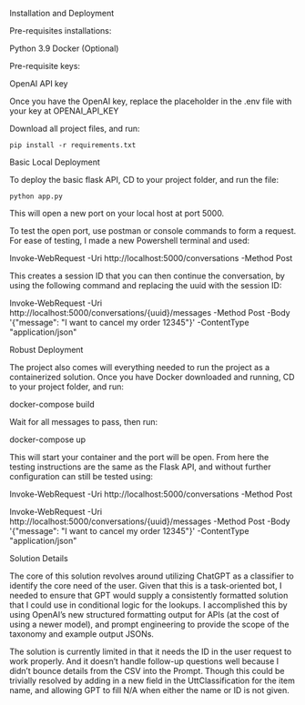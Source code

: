 Installation and Deployment

Pre-requisites installations:

Python 3.9
Docker (Optional)

Pre-requisite keys:
	
OpenAI API key

Once you have the OpenAI key, replace the placeholder in the .env file with your key at OPENAI_API_KEY 


Download all project files, and run:

	pip install -r requirements.txt


Basic Local Deployment

To deploy the basic flask API, CD to your project folder, and run the file:

	python app.py

This will open a new port on your local host at port 5000.

To test the open port, use postman or console commands to form a request. For ease of testing, I made a new Powershell terminal and used:

Invoke-WebRequest -Uri http://localhost:5000/conversations -Method Post

This creates a session ID that you can then continue the conversation, by using the following command and replacing the uuid with the session ID:

Invoke-WebRequest -Uri http://localhost:5000/conversations/{uuid}/messages -Method Post -Body '{"message": "I want to cancel my order 12345"}' -ContentType "application/json"





Robust Deployment

The project also comes will everything needed to run the project as a containerized solution. Once you have Docker downloaded and running, CD to your project folder, and run:

docker-compose build

Wait for all messages to pass, then run:

docker-compose up

This will start your container and the port will be open. From here the testing instructions are the same as the Flask API, and without further configuration can still be tested using:

Invoke-WebRequest -Uri http://localhost:5000/conversations -Method Post

Invoke-WebRequest -Uri http://localhost:5000/conversations/{uuid}/messages -Method Post -Body '{"message": "I want to cancel my order 12345"}' -ContentType "application/json"



Solution Details

The core of this solution revolves around utilizing ChatGPT as a classifier to identify the core need of the user. Given that this is a task-oriented bot, I needed to ensure that GPT would supply a consistently formatted solution that I could use in conditional logic for the lookups. I accomplished this by using OpenAI’s new structured formatting output for APIs (at the cost of using a newer model), and prompt engineering to provide the scope of the taxonomy and example output JSONs.

The solution is currently limited in that it needs the ID in the user request to work properly. And it doesn’t handle follow-up questions well because I didn’t bounce details from the CSV into the Prompt. Though this could be trivially resolved by adding in a new field in the UttClassification for the item name, and allowing GPT to fill N/A when either the name or ID is not given.
